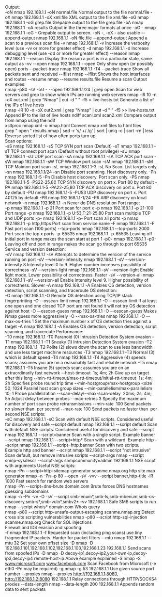 Output:		
-oN	nmap 192.168.1.1 -oN normal.file	Normal output to the file normal.file
-oX	nmap 192.168.1.1 -oX xml.file	XML output to the file xml.file
-oG	nmap 192.168.1.1 -oG grep.file	Grepable output to the file grep.file
-oA	nmap 192.168.1.1 -oA results	Output in the three major formats at once 
-oG -	nmap 192.168.1.1 -oG -	Grepable output to screen. -oN -, -oX - also usable 
--append-output	nmap 192.168.1.1 -oN file.file --append-output	Append a scan to a previous scan file
-v	nmap 192.168.1.1 -v	Increase the verbosity level (use -vv or more for greater effect)
-d	nmap 192.168.1.1 -d	Increase debugging level (use -dd or more for greater effect)
--reason	nmap 192.168.1.1 --reason	Display the reason a port is in a particular state, same output as -vv
--open	nmap 192.168.1.1 --open	Only show open (or possibly open) ports
--packet-trace	nmap 192.168.1.1 -T4 --packet-trace	Show all packets sent and received
--iflist	nmap --iflist	Shows the host interfaces and routes
--resume	nmap --resume results.file	Resume a scan
Output examples:		
nmap -p80 -sV -oG - --open 192.168.1.1/24 | grep open	Scan for web servers and grep to show which IPs are running web servers	
nmap -iR 10 -n -oX out.xml | grep "Nmap" | cut -d " " -f5 > live-hosts.txt	Generate a list of the IPs of live hosts	
nmap -iR 10 -n -oX out2.xml | grep "Nmap" | cut -d " " -f5 >> live-hosts.txt	Append IP to the list of live hosts	
ndiff scanl.xml scan2.xml	Compare output from nmap using the ndif 	
xsltproc nmap.xml -o nmap.html	Convert nmap xml files to html files 	
grep " open " results.nmap | sed -r 's/ +/ /g' | sort | uniq -c | sort -rn | less	Reverse sorted list of how often ports turn up	
Scan options:		
-sS	nmap 192.168.1.1 -sS	TCP SYN port scan (Default)
-sT	nmap 192.168.1.1 -sT	TCP connect port scan (Default without root privilege)
-sU	nmap 192.168.1.1 -sU	UDP port scan
-sA	nmap 192.168.1.1 -sA	TCP ACK port scan
-sW	nmap 192.168.1.1 -sW	TCP Window port scan
-sM	nmap 192.168.1.1 -sM	TCP Maimon port scan
-sL	nmap 192.168.1.1-3 -sL	No Scan. List targets only
-sn	nmap 192.168.1.1/24 -sn	Disable port scanning. Host discovery only.
-Pn	nmap 192.168.1.1-5 -Pn	Disable host discovery. Port scan only.
-PS	nmap 192.168.1.1-5 -PS22-25,80	TCP SYN discovery on port x. Port 80 by default
-PA	nmap 192.168.1.1-5 -PA22-25,80	TCP ACK discovery on port x.  Port 80 by default
-PU	nmap 192.168.1.1-5 -PU53	UDP discovery on port x. Port 40125 by default
-PR	nmap 192.168.1.1-1/24 -PR	ARP discovery on local network
-n	nmap 192.168.1.1 -n	Never do DNS resolution
Port range:		
-p	nmap 192.168.1.1 -p 21	Port scan for port x
-p	nmap 192.168.1.1 -p 21-100	Port range
-p	nmap 192.168.1.1 -p U:53,T:21-25,80	Port scan multiple TCP and UDP ports
-p-	nmap 192.168.1.1 -p-	Port scan all ports 
-p	nmap 192.168.1.1 -p http,https	Port scan from service name 
-F	nmap 192.168.1.1 -F	Fast port scan (100 ports) 
--top-ports	nmap 192.168.1.1 --top-ports 2000	Port scan the top x ports
-p-65535	nmap 192.168.1.1 -p-65535	Leaving off initial port in range makes the scan start at port 1
-p0-	nmap 192.168.1.1 -p0-	Leaving off end port in range makes the scan go through to port 65535
Service and version detection:		
-sV	nmap 192.168.1.1 -sV	Attempts to determine the version of the service running on port
-sV --version-intensity	nmap 192.168.1.1 -sV --version-intensity 8	Intensity level 0 to 9. Higher number increases possibility of correctness
-sV --version-light	nmap 192.168.1.1 -sV --version-light	Enable light mode. Lower possibility of correctness. Faster
-sV --version-all	nmap 192.168.1.1 -sV --version-all	Enable intensity level 9. Higher possibility of correctness. Slower 
-A	nmap 192.168.1.1 -A	Enables OS detection, version detection, script scanning, and traceroute 
OS detection:		
-O	nmap 192.168.1.1 -O	Remote OS detection using TCP/IP  stack fingerprinting
-O --osscan-limit	nmap 192.168.1.1 -O --osscan-limit	If at least one open and one closed TCP port are not found it will not try OS detection against host
-O --osscan-guess	nmap 192.168.1.1 -O --osscan-guess	Makes Nmap guess more aggressively
-O --max-os-tries	nmap 192.168.1.1 -O --max-os-tries 1	Set the maximum number x of OS detection tries against a target 
-A	nmap 192.168.1.1 -A	Enables OS detection, version detection, script scanning, and traceroute
Performance:		
-T0	nmap 192.168.1.1 -T0	Paranoid (0) Intrusion Detection System evasion
-T1	nmap 192.168.1.1 -T1	Sneaky (1) Intrusion Detection System evasion
-T2	nmap 192.168.1.1 -T2	Polite (2) slows down the scan to use less bandwidth and use less target machine resources
-T3	nmap 192.168.1.1 -T3	Normal (3) which is default speed 
-T4	nmap 192.168.1.1 -T4	Aggressive (4) speeds scans; assumes you are on a reasonably fast and reliable network
-T5	nmap 192.168.1.1 -T5	Insane (5) speeds scan; assumes you are on an extraordinarily fast network
--host-timeout <time>	1s; 4m; 2h	Give up on target after this long
--min-rtt-timeout/max-rtt-timeout/initial-rtt-timeout <time>	1s; 4m; 2h	Specifies probe round trip time
--min-hostgroup/max-hostgroup <size<size>	50; 1024	Parallel host scan group sizes
--min-parallelism/max-parallelism <numprobes>	10; 1	Probe parallelization 
--scan-delay/--max-scan-delay <time>	20ms; 2s; 4m; 5h	Adjust delay between probes 
--max-retries <tries>	3	Specify the maximum number of port scan probe retransmissions
--min-rate <number>	100	Send packets no slower than <numberr> per second
--max-rate <number>	100	Send packets no faster than <number> per second
NSE scripts:		
-sC	nmap 192.168.1.1 -sC	Scan with default NSE scripts. Considered useful for discovery and safe
--script default	nmap 192.168.1.1 --script default	Scan with default NSE scripts. Considered useful for discovery and safe
--script	nmap 192.168.1.1 --script=banner	Scan with a single script. Example banner
--script	nmap 192.168.1.1 --script=http*	Scan with a wildcard. Example http 
--script	nmap 192.168.1.1 --script=http,banner	Scan with two scripts. Example http and banner 
--script	nmap 192.168.1.1 --script "not intrusive"	Scan default, but remove intrusive scripts
--script-args	nmap --script snmp-sysdescr --script-args snmpcommunity=admin 192.168.1.1	NSE script with arguments
Useful NSE scripts:		
nmap -Pn --script=http-sitemap-generator scanme.nmap.org	http site map generator	
nmap -n -Pn -p 80 --open -sV -vvv --script banner,http-title -iR 1000	Fast search for random web servers	
nmap -Pn --script=dns-brute domain.com	Brute forces DNS hostnames guessing subdomains	
nmap -n -Pn -vv -O -sV --script smb-enum*,smb-ls,smb-mbenum,smb-os-discovery,smb-s*,smb-vuln*,smbv2* -vv 192.168.1.1	Safe SMB scripts to run 	
nmap --script whois* domain.com	Whois query 	
nmap -p80 --script http-unsafe-output-escaping scanme.nmap.org	Detect cross site scripting vulnerabilities	
nmap -p80 --script http-sql-injection scanme.nmap.org	Check for SQL injections	
Firewall and IDS evasion and spoofing:		
-f	nmap 192.168.1.1 -f	Requested scan (including ping scans) use tiny fragmented IP packets. Harder for packet filters
--mtu	nmap 192.168.1.1 --mtu 32	Set your own offset size
-D	nmap -D 192.168.1.101,192.168.1.102,192.168.1.103,192.168.1.23 192.168.1.1	Send scans from spoofed IPs
-D	nmap -D decoy-ip1,decoy-ip2,your-own-ip,decoy-ip3,decoy-ip4 remote-host-ip	Above example explained 
-S	nmap -S www.microsoft.com www.facebook.com	Scan Facebook from Microsoft (-e eth0 -Pn may be required) 
-g	nmap -g 53 192.168.1.1	Use given source port number
--proxies	nmap --proxies http://192.168.1.1:8080, http://192.168.1.2:8080 192.168.1.1	Relay connections through HTTP/SOCKS4 proxies
--data-length	nmap --data-length 200 192.168.1.1	Appends random data to sent packets
